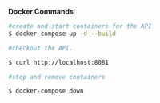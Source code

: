 **Docker Commands**
```bash
#create and start containers for the API
$ docker-compose up -d --build

#checkout the API.

$ curl http://localhost:8081

#stop and remove containers

$ docker-compose down

```